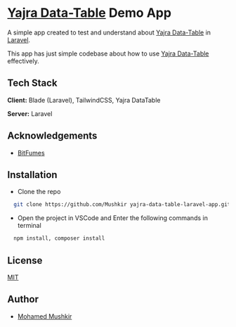 # [Yajra Data-Table](https://yajrabox.com/docs/laravel-datatables/12.0) Demo App

A simple app created to test and understand about [Yajra Data-Table](https://yajrabox.com/docs/laravel-datatables/12.0) in [Laravel](https://laravel.com/docs/12.x).

This app has just simple codebase about how to use [Yajra Data-Table](https://yajrabox.com/docs/laravel-datatables/12.0) effectively.

## Tech Stack

**Client:** Blade (Laravel), TailwindCSS, Yajra DataTable

**Server:** Laravel

## Acknowledgements

-   [BitFumes](https://www.youtube.com/playlist?list=PLe30vg_FG4OTjUsNsjkGQF-Qco1HSgy13)

## Installation

-   Clone the repo

```bash
  git clone https://github.com/Mushkir yajra-data-table-laravel-app.git
```

-   Open the project in VSCode and Enter the following commands in terminal

```bash
  npm install, composer install
```

## License

[MIT](https://choosealicense.com/licenses/mit/)

## Author

-   [Mohamed Mushkir](https://www.instagram.com/mushkir_9611/)
